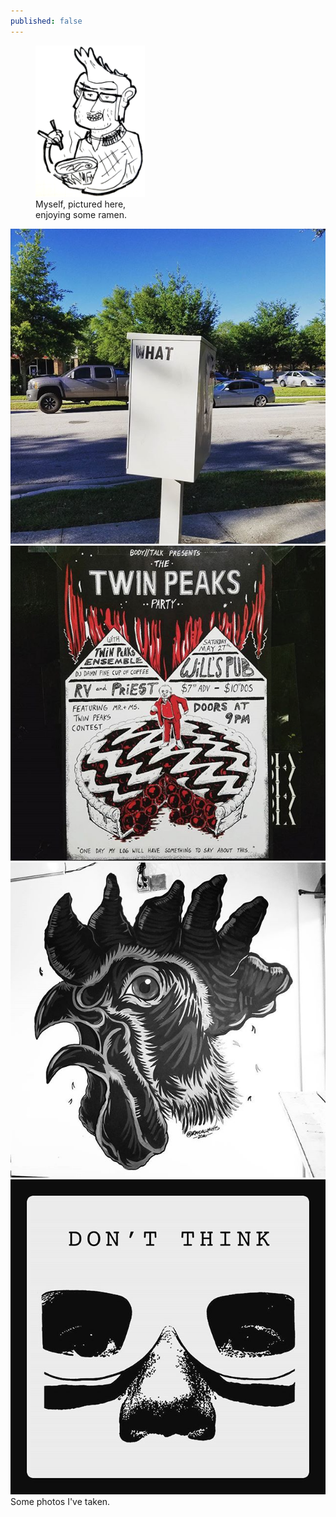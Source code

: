 ```yaml
---
published: false
---
```


<link href="https://fonts.googleapis.com/css?family=Chango|Oswald:300,400,700|Roboto:500,300,700,400|Roboto+Condensed:300,300i,400,400i,700,700i" rel="stylesheet">
<link rel="stylesheet" type="text/css" media="all" href="/fonts/reklamescript_demo_macroman/stylesheet.css" />


<figure class="align-right content-right" style="max-width:175px;">
  <img src="/img/ramen.png" alt=""/>
  <figcaption>Myself, pictured here, enjoying some ramen.</figcaption>
</figure>


<!-- SnapWidget -->
<!-- <script src="https://snapwidget.com/js/snapwidget.js"></script> -->
<!-- <iframe src="https://snapwidget.com/embed/387907" class="snapwidget-widget" allowTransparency="true" frameborder="0" scrolling="no" style="border:none; overflow:hidden; width:100%; margin-bottom: -10px;"></iframe> -->

<aside class="photo-grid">
  <div class="photo-grid-photo">
    <img src="/img/pics/18581341_1936116596657463_1044851735073390592_n.png" alt="">
  </div>
  <div class="photo-grid-photo">
    <img src="/img/pics/18646720_422410701463658_6414299052577390592_n.png" alt="">
  </div>
  <div class="photo-grid-photo">
    <img src="/img/pics/18646247_1412878955415271_3534017636541136896_n.jpg" alt="">
  </div>
  <div class="photo-grid-photo">
    <img src="/img/pics/18580377_838902732926947_8389658810993606656_n.jpg" alt="">
  </div>
</aside>
<div class="caption">Some photos I've taken.</div>
